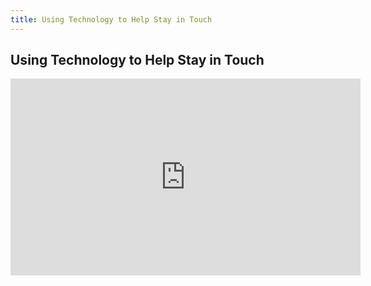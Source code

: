 ```yaml
---
title: Using Technology to Help Stay in Touch
---
```


## Using Technology to Help Stay in Touch

<iframe width="560" height="315" src="https://www.youtube.com/embed/aPQtrkbiCJM" title="YouTube video player" frameborder="0" allow="accelerometer; autoplay; clipboard-write; encrypted-media; gyroscope; picture-in-picture" allowfullscreen></iframe>